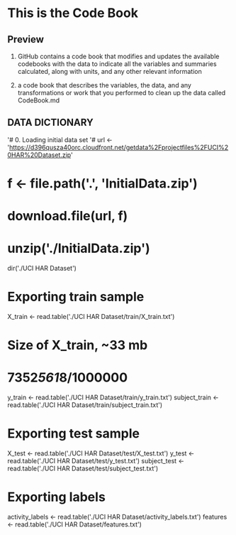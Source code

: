 # This is the Code Book
## Preview
1. GitHub contains a code book that modifies and updates the available codebooks with the data to indicate all the variables and summaries calculated, along with units, and any other relevant information

2. a code book that describes the variables, the data, and any transformations or work that you performed to clean up the data called CodeBook.md


## DATA DICTIONARY

'# 0. Loading initial data set
'# url <- 'https://d396qusza40orc.cloudfront.net/getdata%2Fprojectfiles%2FUCI%20HAR%20Dataset.zip'
# f <- file.path('.', 'InitialData.zip')
# download.file(url, f)
# unzip('./InitialData.zip')

dir('./UCI HAR Dataset')

# Exporting train sample
X_train <- read.table('./UCI HAR Dataset/train/X_train.txt')
# Size of X_train, ~33 mb
# 7352*561*8/1000000
y_train <- read.table('./UCI HAR Dataset/train/y_train.txt')
subject_train <- read.table('./UCI HAR Dataset/train/subject_train.txt')

# Exporting test sample
X_test <- read.table('./UCI HAR Dataset/test/X_test.txt')
y_test <- read.table('./UCI HAR Dataset/test/y_test.txt')
subject_test <- read.table('./UCI HAR Dataset/test/subject_test.txt')

# Exporting labels
activity_labels <- read.table('./UCI HAR Dataset/activity_labels.txt')
features <- read.table('./UCI HAR Dataset/features.txt')

